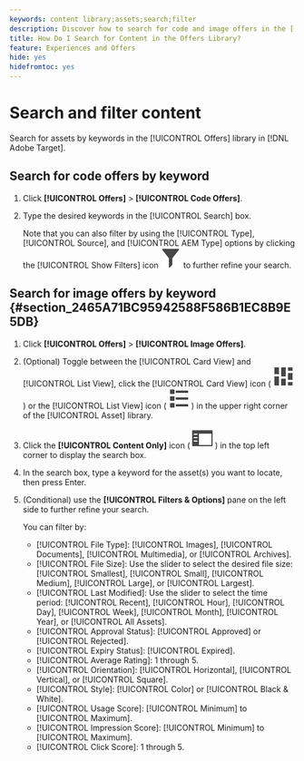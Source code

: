 ```yaml
---
keywords: content library;assets;search;filter
description: Discover how to search for code and image offers in the [!UICONTROL Offers] Library.
title: How Do I Search for Content in the Offers Library?
feature: Experiences and Offers
hide: yes
hidefromtoc: yes
---
```

# Search and filter content

Search for assets by keywords in the [!UICONTROL Offers] library in [!DNL Adobe Target].

## Search for code offers by keyword

1. Click **[!UICONTROL Offers]** > **[!UICONTROL Code Offers]**.
1. Type the desired keywords in the [!UICONTROL Search] box.

   Note that you can also filter by using the [!UICONTROL Type], [!UICONTROL Source], and [!UICONTROL AEM Type] options by clicking the [!UICONTROL Show Filters] icon ![Show Filters icon](/help/main/assets/icons/Filter.svg) to further refine your search.

## Search for image offers by keyword {#section_2465A71BC95942588F586B1EC8B9E5DB}

1. Click **[!UICONTROL Offers]** > **[!UICONTROL Image Offers]**.

1. (Optional) Toggle between the [!UICONTROL Card View] and [!UICONTROL List View], click the [!UICONTROL Card View] icon ( ![Card view icon](/help/main/assets/icons/ViewCard.svg) ) or the [!UICONTROL List View] icon ( ![List view icon](/help/main/assets/icons/ViewList.svg) ) in the upper right corner of the [!UICONTROL Asset] library.
1. Click the **[!UICONTROL Content Only]** icon ( ![Content Only icon](/help/main/assets/icons/RailLeft.svg) ) in the top left corner to display the search box.
1. In the search box, type a keyword for the asset(s) you want to locate, then press Enter.
1. (Conditional) use the **[!UICONTROL Filters & Options]** pane on the left side to further refine your search.

   You can filter by:

   * [!UICONTROL File Type]: [!UICONTROL Images], [!UICONTROL Documents], [!UICONTROL Multimedia], or [!UICONTROL Archives].
   * [!UICONTROL File Size]: Use the slider to select the desired file size: [!UICONTROL Smallest], [!UICONTROL Small], [!UICONTROL Medium], [!UICONTROL Large], or [!UICONTROL Largest]. 
   * [!UICONTROL Last Modified]: Use the slider to select the time period: [!UICONTROL Recent], [!UICONTROL Hour], [!UICONTROL Day], [!UICONTROL Week], [!UICONTROL Month], [!UICONTROL Year], or [!UICONTROL All Assets].
   * [!UICONTROL Approval Status]: [!UICONTROL Approved] or [!UICONTROL Rejected].
   * [!UICONTROL Expiry Status]: [!UICONTROL Expired].
   * [!UICONTROL Average Rating]: 1 through 5.
   * [!UICONTROL Orientation]: [!UICONTROL Horizontal], [!UICONTROL Vertical], or [!UICONTROL Square].
   * [!UICONTROL Style]: [!UICONTROL Color] or [!UICONTROL Black & White].
   * [!UICONTROL Usage Score]: [!UICONTROL Minimum] to [!UICONTROL Maximum].
   * [!UICONTROL Impression Score]: [!UICONTROL Minimum] to [!UICONTROL Maximum].
   * [!UICONTROL Click Score]: 1 through 5.
